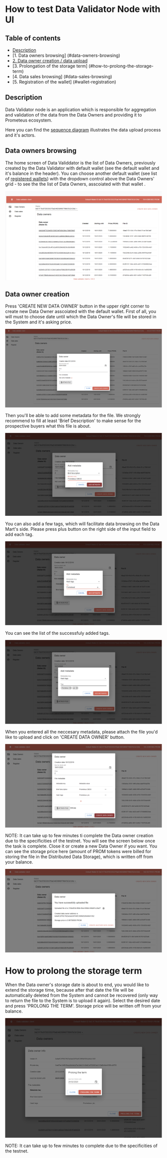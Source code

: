 # How to test Data Validator Node with UI

## Table of contents

- [Description](#description)
- [1. Data owners browsing] (#data-owners-browsing)
- [2. Data owner creation / data upload](#data-owner-creation)
- [3. Prolongation of the storage term] (#how-to-prolong-the-storage-term)
- [4. Data sales browsing] (#data-sales-browsing)
- [5. Registration of the wallet] (#wallet-registration)

## Description

Data Validator node is an application which is responsible for aggregation and validation of the data from the Data Owners and providing 
it to Prometeus ecosystem. 

Here you can find the [sequence diagram](https://github.com/Prometeus-Network/prometeus/wiki/Data-Upload-Diagram) illustrates the data upload process and it's actors.

## Data owners browsing

The home screen of Data Validdator is the list of Data Owners, previously created by the Data Validator with default wallet (see the default wallet and it's balance in the header). You can choose another default wallet (see list of [registered wallets](#wallet-registration)) with the dropdown control above the Data Owners' grid - to see the the list of Data Owners, asscoiated with that wallet .

<img src="https://github.com/Prometeus-Network/prometeus/blob/master/docs/upload1.png" alt="1. Data owners browsing">

## Data owner creation

Press 'CREATE NEW DATA OWNER' button in the upper right corner to create new Data Owner asscoiated with the default wallet. First of all, you will must to choose date until which the Data Owner's file will be stored in the System and it's asking price.

<img src="https://github.com/Prometeus-Network/prometeus/blob/master/docs/upload1a.png" alt="2. Data owners creation">

Then you'll be able to add some metadata for the file. We strongly recommend to fill at least 'Brief Description' to make sense for the prospective buyers what this file is about.

<img src="https://github.com/Prometeus-Network/prometeus/blob/master/docs/upload2.png" alt="Metadata">

You can also add a few tags, which will facilitate data browsing on the Data Mart's side. Please press plus button on the right side of the input field to add each tag.

<img src="https://github.com/Prometeus-Network/prometeus/blob/master/docs/upload3.png" alt="Tags">

You can see the list of the successfuly added tags.

<img src="https://github.com/Prometeus-Network/prometeus/blob/master/docs/upload4.png" alt="Tags">

When you entered all the neccesary metadata, please attach the file you'd like to upload and click on 'CREATE DATA OWNER' button.

<img src="https://github.com/Prometeus-Network/prometeus/blob/master/docs/upload5.png" alt="Attach the file">

NOTE: It can take up to few minutes ti complete the Data owner creation due to the specificities of the testnet.
You will see the screen below once the task is complete. Close it or create a new Data Owner if you want. You can see the storage price here (amount of PROM tokens were billed for storing the file in the Distributed Data Storage), which is written off from your balance.

<img src="https://github.com/Prometeus-Network/prometeus/blob/master/docs/upload6.png" alt="Data Owner created">

# How to prolong the storage term

When the Data owner's storage date is about to end, you would like to extend the storage time, because after that date the file will be automatically deleted from the System and cannot be recovered (only way to return the file to the System is to upload it again).
Select the desired date and press 'PROLONG THE TERM'. Storage price will be written off from your balance.

<img src="https://github.com/Prometeus-Network/prometeus/blob/master/docs/prolong1.png" alt="Prolong">

NOTE: It can take up to few minutes to complete due to the specificities of the testnet.



